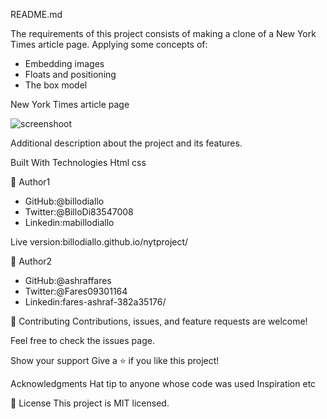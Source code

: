 README.md                    

The requirements of this project consists of making a clone of a New York Times article page. Applying some concepts of:

- Embedding images
- Floats and positioning
- The box model


New York Times article page

![screenshoot](https://user-images.githubusercontent.com/11162987/104711856-eeb8c580-5732-11eb-9a2a-abc0f846c7a2.PNG)



Additional description about the project and its features.

Built With Technologies Html css

👤 Author1

- GitHub:@billodiallo
- Twitter:@BilloDi83547008
- Linkedin:mabillodiallo
 
Live version:billodiallo.github.io/nytproject/

👤 Author2

- GitHub:@ashraffares
- Twitter:@Fares09301164
- Linkedin:fares-ashraf-382a35176/



🤝 Contributing Contributions, issues, and feature requests are welcome!

Feel free to check the issues page.

Show your support Give a ⭐️ if you like this project!

Acknowledgments Hat tip to anyone whose code was used Inspiration etc

📝 License This project is MIT licensed.